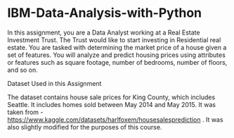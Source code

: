 # IBM-Data-Analysis-with-Python
In this assignment, you are a Data Analyst working at a Real Estate Investment Trust. The Trust would like to start investing in Residential real estate. You are tasked with determining the market price of a house given a set of features. You will analyze and predict housing prices using attributes or features such as square footage, number of bedrooms, number of floors, and so on.

Dataset Used in this Assignment

The dataset contains house sale prices for King County, which includes Seattle. It includes homes sold between May 2014 and May 2015. It was taken from - https://www.kaggle.com/datasets/harlfoxem/housesalesprediction
. It was also slightly modified for the purposes of this course.

